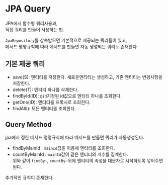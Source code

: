 # JPA Query
JPA에서 함수형 쿼리사용과,  
직접 쿼리를 만들어 사용하는 법.  

`JpaRepository`를 상속받으면 기본적으로 제공되는 쿼리들이 있고,  
메서드 명명규칙에 따라 메서드를 만들면 자동 생성되는 쿼리도 존재한다.  

## 기본 제공 쿼리
- save(S): 엔티티를 저장한다. 새로운엔티티는 생성하고, 기존 엔티티는 변경사항을 저장한다.  
- delete(T): 엔티티 하나를 삭제한다.  
- findById(ID): `@id`지정된 id값으로 엔티티 하나를 조회한다.
- getOne(ID): 엔티티를 프록시로 조회한다.
- findAll(): 모든 엔티티를 조회한다.

## Query Method
jpa에서 정한 메서드 명명규칙에 따라 메서드를 만들면 쿼리가 자동생성된다.  
- findByMainId : `mainId`값을 이용해 엔티티를 조회한다.  
- countByMainId : `mainId`값이 같은 엔티티의 개수를 집계한다.  
위와 같이 `findBy~`, `countBy~`뒤에 엔티티의 속성을 대문자로 시작하도록 넣어주면 된다.  

추가적인 규칙이 존재한다.  